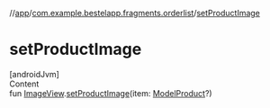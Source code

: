 //[app](../index.md)/[com.example.bestelapp.fragments.orderlist](index.md)/[setProductImage](set-product-image.md)



# setProductImage  
[androidJvm]  
Content  
fun [ImageView](https://developer.android.com/reference/kotlin/android/widget/ImageView.html).[setProductImage](set-product-image.md)(item: [ModelProduct](../com.example.bestelapp.data.product/-model-product/index.md)?)  



